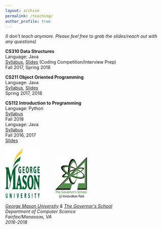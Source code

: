 ```yaml
---
layout: archive
permalink: /teaching/
author_profile: true
---
```

*(I don't teach anymore. Please feel free to grab the slides/reach out with any questions)*


**CS310 Data Structures**\
Language: Java\
[Syllabus](https://cs.gmu.edu/media/syllabi/Spring2018/CS_310All_Instructors.html), [Slides](https://drive.google.com/drive/folders/1umpJzAnVydDcwJlG2zywNcD8ONL1dWep) (Coding Competition/Interview Prep)\
Fall 2017, Spring 2018

**CS211 Object Oriented Programming**\
Language: Java\
[Syllabus](https://mason.gmu.edu/~jkrishn2/cs211.html), [Slides](https://drive.google.com/drive/folders/1Ld6ZXtY2IdJUz79oGyIARFB4doexqHfo?usp=sharing)\
Spring 2017, 2018

**CS112 Introduction to Programming**\
Language: Python\
[Syllabus](https://cs.gmu.edu/media/syllabi/Fall2018/CS_112Dimitriadis_Krishnan_Snyder_Zhongall.html)\
Fall 2018\
Language: Java\
[Syllabus](https://mason.gmu.edu/~jkrishn2/cs112g01.html)\
Fall 2016, 2017\
[Slides](https://drive.google.com/drive/folders/1lH3CreeoFl_RSQor8jtMtVKLpeyY1CMx?usp=sharing)

<img src='/images/gmu_icon.png' width="110" height="160">
<img src='/images/BLANK_ICON.png' width="40" height="40"> 
<img src='/images/govschool.jpeg' width="100" height="130">

 
*[George Mason University](https://cs.gmu.edu) & [The Governor's School](https://governors.pwcs.edu)*\
*Department of Computer Science*\
*Fairfax/Manassas, VA*\
*2016-2018*
